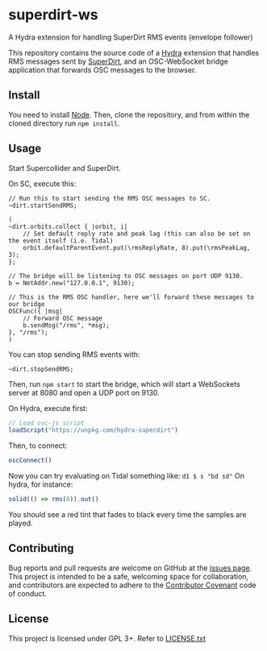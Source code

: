 # superdirt-ws

A Hydra extension for handling SuperDirt RMS events (envelope follower)

This repository contains the source code of a [Hydra](https://hydra.ojack.xyz/)
extension that handles RMS messages sent by
[SuperDirt](https://github.com/musikinformatik/SuperDirt), and an OSC-WebSocket
bridge application that forwards OSC messages to the browser.


## Install

You need to install [Node](https://nodejs.org/en/).  Then, clone the
repository, and from within the cloned directory run `npm install`.


## Usage

Start Supercollider and SuperDirt.

On SC, execute this:

```
// Run this to start sending the RMS OSC messages to SC.
~dirt.startSendRMS;

(
~dirt.orbits.collect { |orbit, i|
	// Set default reply rate and peak lag (this can also be set on the event itself (i.e. Tidal)
	orbit.defaultParentEvent.put(\rmsReplyRate, 8).put(\rmsPeakLag, 3);
};

// The bridge will be listening to OSC messages on port UDP 9130.
b = NetAddr.new("127.0.0.1", 9130);

// This is the RMS OSC handler, here we'll forward these messages to our bridge
OSCFunc({ |msg|
	// Forward OSC message
	b.sendMsg("/rms", *msg);
}, "/rms");
)
```

You can stop sending RMS events with:

```
~dirt.stopSendRMS;
```

Then, run `npm start` to start the bridge, which will start a WebSockets server
at 8080 and open a UDP port on 9130.

On Hydra, execute first:

```js
// Load osc-js script
loadScript("https://unpkg.com/hydra-superdirt")
```

Then, to connect:

```js
oscConnect()
```

Now you can try evaluating on Tidal something like: `d1 $ s "bd sd"`
On hydra, for instance:

```js
solid(() => rms(0)).out()
```

You should see a red tint that fades to black every time the samples are played.

## Contributing

Bug reports and pull requests are welcome on GitHub at the [issues
page](https://github.com/munshkr/hydra-superdirt). This project is intended to
be a safe, welcoming space for collaboration, and contributors are expected to
adhere to the [Contributor Covenant](http://contributor-covenant.org) code of
conduct.

## License

This project is licensed under GPL 3+. Refer to [LICENSE.txt](LICENSE.txt)
